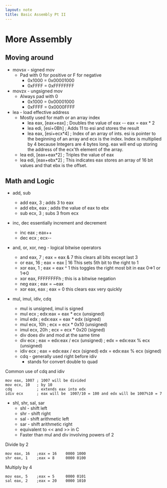```yaml
---
layout: note
title: Basic Assembly Pt II
---
```


# More Assembly

## Moving around

* movsx - signed mov
    - Pad with 0 for positive or F for negative
        + 0x1000 = 0x00001000
        + 0xFFFF = 0xFFFFFFFF
* movzx - ungsigned mov
    - Always pad with 0
        + 0x1000 = 0x00001000
        + 0xFFFF = 0x0000FFFF
* lea - load effective address
    - Mostly used for math or an array index
        + lea eax, [eax+eax] ; Doubles the value of eax -- eax = eax * 2
        + lea edi, [esi+0Bh] ; Adds 11 to esi and stores the result
        + lea eax, [esi+ecx*4] ; Index of an array of ints. esi is pointer to the
				 beginning of an array and ecx is the index. Index
				 is multiplied by 4 because Integers are 4 bytes
 				 long. eax will end up storing the address of the
				 ecx'th element of the array.
	+ lea edi, [eax+eax*2] ; Triples the value of eax
	+ lea edi, [eax+ebx*2] ; This indicates eax stores an array of 16 bit values
				 and that ebx is the offset.
## Math and Logic
* add, sub
    - add eax, 3 ; adds 3 to eax
    - add ebx, eax ; adds the value of eax to ebx
    - sub ecx, 3 ; subs 3 from ecx

* inc, dec essentially increment and decrement
    - inc eax ; eax++
    - dec ecx ; ecx--

* and, or, xor, neg - logical bitwise operators
    - and eax, 7 ; eax = eax & 7 this clears all bits except last 3
    - or eax, 16 ; eax = eax | 16 This sets 5th bit to the right to 1
    - xor eax, 1 ; eax = eax ^ 1 this toggles the right most bit in eax
				 0=>1 or 1=>0
    - xor eax, FFFFFFFFh ; this is a bitwise negation
    - neg eax ; eax = ~eax
    - xor eax, eax ; eax = 0 this clears eax very quickly
* mul, imul, idiv, cdq
    - mul is unsigned, imul is signed
    - mul  ecx ; edx:eax = eax * ecx (unsigned)
    - imul edx ; edx:eax = eax * edx (signed)
    - mul  ecx, 10h ; ecx = ecx * 0x10 (unsigned)
    - imul ecx, 20h ; ecx = ecx * 0x20 (signed)
    - div does div and mod at the same time
    - div  ecx ; eax = edx:eax / ecx (unsigned)
	       ; edx = edx:eax % ecx (unsigned)
    - idiv ecx ; eax = edx:eax / ecx (signed)
		 edx = edx:eax % ecx (signed)
    - cdq - generally used right before idiv
        + stands for convert double to quad

Common use of cdq and idiv

```
mov eax, 1007 ; 1007 will be divided
mov ecx, 10   ; by 10
cdq           ; extends eax into edx
idiv ecx      ; eax will be  1007/10 = 100 and edx will be 1007%10 = 7
```
* shl, shr, sal, sar
    - shl - shift left
    - shr - shift right
    - sal - shift arithmetic left
    - sar - shift arithmetic right
    - equivalent to << and >> in C
    - Faster than mul and div involving powers of 2

Divide by 2
```
mov eax, 16   ;eax = 16    0000 1000
shr eax, 1    ;eax = 8     0000 0100
```

Multiply by 4
```
mov eax, 5    ;eax = 5     0000 0101
sal eax, 2    ;eax = 20    0000 1010
```

